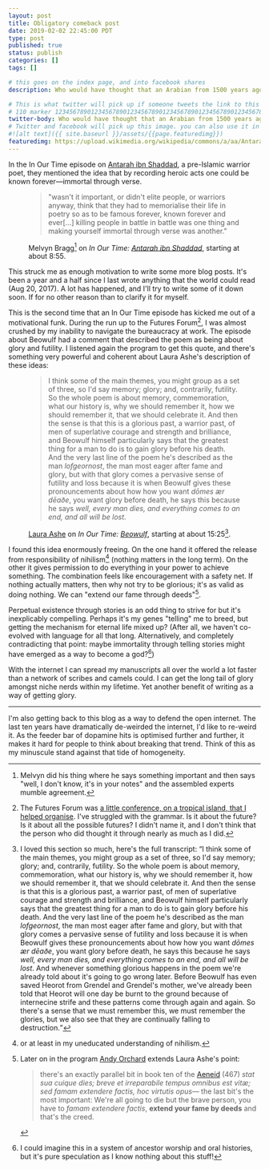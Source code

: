 ```yaml
---
layout: post
title: Obligatory comeback post
date: 2019-02-02 22:45:00 PDT
type: post
published: true
status: publish
categories: []
tags: []

# this goes on the index page, and into facebook shares
description: Who would have thought that an Arabian from 1500 years ago would motivate me to start writing again?

# This is what twitter will pick up if someone tweets the link to this page
# 110 marker 1234567890123456789012345678901234567890123456789012345678901234567890123456789012345678901234567890123456789
twitter-body: Who would have thought that an Arabian from 1500 years ago would motivate me to start writing again?
# Twitter and facebook will pick up this image. you can also use it in a post with:
#![alt text]({{ site.baseurl }}/assets/{{page.featuredimg}})
featuredimg: https://upload.wikimedia.org/wikipedia/commons/a/aa/Antarah_on_horse.jpg
---
```


<style></style>

<script></script>

In the In Our Time episode on [Antarah ibn Shaddad](www.bbc.co.uk/programmes/b006qykl), a pre-Islamic warrior poet, they mentioned the idea that by recording heroic acts one could be known forever&mdash;immortal through verse.

<figure class="full-width">

> "wasn't it important, or didn't elite people, or warriors anyway, think that they had to memorialise their life in poetry so as to be famous forever, known forever and ever[&hellip;] killing people in battle in battle was one thing and making yourself immortal through verse was another."

<figcaption>

Melvyn Bragg[^1] on <cite>In Our Time: [Antarah ibn Shaddad](www.bbc.co.uk/programmes/b006qykl)</cite>, starting at about 8:55.

</figcaption>
</figure>

This struck me as enough motivation to write some more blog posts. It's been a year and a half since I last wrote anything that the world could read (Aug 20, 2017). A lot has happened, and I'll try to write some of it down soon. If for no other reason than to clarify it for myself.

This is the second time that an In Our Time episode has kicked me out of a motivational funk. During the run up to the Futures Forum[^ff], I was almost crushed by my inability to navigate the bureaucracy at work. The episode about Beowulf had a comment that described the poem as being about glory and futility. I listened again the program to get this quote, and there's something very powerful and coherent about Laura Ashe's description of these ideas:

<figure class="full-width">

> I think some of the main themes, you might group as a set of three, so I'd say memory; glory; and, contrarily, futility. So the whole poem is about memory, commemoration, what our history is, why we should remember it, how we should remember it, that we should celebrate it. And then the sense is that this is a glorious past, a warrior past, of men of superlative courage and strength and brilliance, and Beowulf himself particularly says that the greatest thing for a man to do is to gain glory before his death. And the very last line of the poem he's described as the man _lofgeornost_, the man most eager after fame and glory, but with that glory comes a pervasive sense of futility and loss because it is when Beowulf gives these pronouncements about how how you want _dōmes ær dēaðe_, you want glory before death, he says this because he says _well, every man dies, and everything comes to an end, and all will be lost_.

<figcaption>

[Laura Ashe](https://www.worc.ox.ac.uk/about/fellows/laura-ashe) on <cite>In Our Time: [Beowulf](www.bbc.co.uk/programmes/b0542xt7)</cite>, starting at about 15:25[^q].

</figcaption>
</figure>

I found this idea enormously freeing. On the one hand it offered the release from responsibility of nihilism[^2] (nothing matters in the long term). On the other it gives permission to do everything in your power to achieve something. The combination feels like encouragement with a safety net. If nothing actually matters, then why not try to be glorious; it's as valid as doing nothing. We can "extend our fame through deeds"[^efd].

Perpetual existence through stories is an odd thing to strive for but it's inexplicably compelling. Perhaps it's my genes "telling" me to breed, but getting the mechanism for eternal life mixed up? (After all, we haven't co-evolved with language for all that long. Alternatively, and completely contradicting that point: maybe immortality through telling stories might have emerged as a way to become a god?[^3])

With the internet I can spread my manuscripts all over the world a lot faster than a network of scribes and camels could. I can get the long tail of glory amongst niche nerds within my lifetime. Yet another benefit of writing as a way of getting glory.

---

I'm also getting back to this blog as a way to defend the open internet. The last ten years have dramatically de-weirded the internet, I'd like to re-weird it. As the feeder bar of dopamine hits is optimised further and further, it makes it hard for people to think about breaking that trend. Think of this as my minuscule stand against that tide of homogeneity.

[^1]: Melvyn did his thing where he says something important and then says "well, I don't know, it's in your notes" and the assembled experts mumble agreement.
[^2]: or at least in my uneducated understanding of nihilism.
[^3]: I could imagine this in a system of ancestor worship and oral histories, but it's pure speculation as I know nothing about this stuff!
[^ff]: The Futures Forum was [a little conference, on a tropical island, that I helped organise](http://www.bvn.com.au/2015/10/08/bvn-futures-forum/). I've struggled with the grammar. Is it about the future? Is it about all the possible futures? I didn't name it, and I don't think that the person who did thought it through nearly as much as I did.
[^q]: I loved this section so much, here's the full transcript: <q>I think some of the main themes, you might group as a set of three, so I'd say memory; glory; and, contrarily, futility. So the whole poem is about memory, commemoration, what our history is, why we should remember it, how we should remember it, that we should celebrate it. And then the sense is that this is a glorious past, a warrior past, of men of superlative courage and strength and brilliance, and Beowulf himself particularly says that the greatest thing for a man to do is to gain glory before his death. And the very last line of the poem he's described as the man _lofgeornost_, the man most eager after fame and glory, but with that glory comes a pervasive sense of futility and loss because it is when Beowulf gives these pronouncements about how how you want _dōmes ær dēaðe_, you want glory before death, he says this because he says _well, every man dies, and everything comes to an end, and all will be lost_. And whenever something glorious happens in the poem we're already told about it's going to go wrong later. Before Beowulf has even saved Heorot from Grendel and Grendel's mother, we've already been told that Heorot will one day be burnt to the ground because of internecine strife and these patterns come through again and again. So there's a sense that we must remember this, we must remember the glories, but we also see that they are continually falling to destruction.</q>
[^efd]:
    Later on in the program [Andy Orchard](https://en.wikipedia.org/wiki/Andy_Orchard) extends Laura Ashe's point:

    > there's an exactly parallel bit in book ten of the [Aeneid](https://en.wikipedia.org/wiki/Aeneid) (467) _stat sua cuique dies; breve et irreparabile tempus omnibus est vitæ; sed famam extendere factis, hoc virtutis opus_&mdash; the last bit's the most important: We're all going to die but the brave person, you have to _famam extendere factis_, **extend your fame by deeds** and that's the creed.
